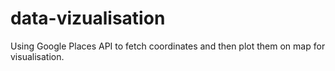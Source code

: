# data-vizualisation
Using Google Places API to fetch coordinates and then plot them on map for visualisation.
